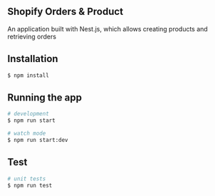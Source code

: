 

## Shopify Orders & Product

An application built with Nest.js, which allows creating products and retrieving orders


## Installation

```bash
$ npm install
```

## Running the app

```bash
# development
$ npm run start

# watch mode
$ npm run start:dev

```

## Test

```bash
# unit tests
$ npm run test
```
